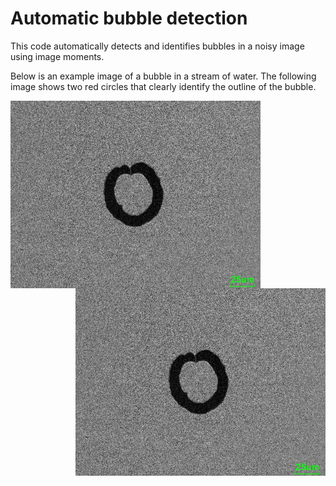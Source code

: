 # Automatic bubble detection
This code automatically detects and identifies bubbles in a noisy image using image moments.

Below is an example image of a bubble in a stream of water. The following image shows two red circles that clearly identify the outline of the bubble.

<img src="bubble.jpg" alt="Bubble in water" width="400" style="float:left"/>
<img src="bubble.jpg" alt="Identified bubble in water" width="400" style="float:right"/>
